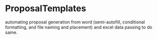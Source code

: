 # ProposalTemplates
automating proposal generation from word (semi-autofill, conditional formatting, and file naming and placement) and excel data passing to do same.
